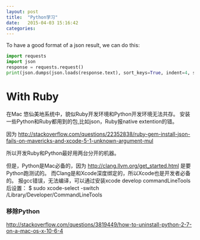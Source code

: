 ```yaml
---
layout: post
title:  "Python学习"
date:   2015-04-03 15:16:42
categories: 
---
```


To have a good format of a json result, we can do this:
```python
import requests
import json
response = requests.request()
print(json.dumps(json.loads(response.text), sort_keys=True, indent=4, separators=(",", ": ")))
```

# With Ruby
在Mac 悠仙美地系统中，貌似Ruby开发环境和Python开发环境无法共存。
安装一些Python和Ruby都用到的包,比如json，Ruby报native extention的错。

因为 http://stackoverflow.com/questions/22352838/ruby-gem-install-json-fails-on-mavericks-and-xcode-5-1-unknown-argument-mul

所以开发Ruby和Python最好用两台分开的机器。

但是，Python是Mac必备的，因为 http://clang.llvm.org/get_started.html 是要Python跑测试的。
而Clang是和Xcode深度绑定的，所以Xcode也是开发者必备的。
报gcc错误，无法编译，可以通过安装xcode develop commandLineTools后设置：
$ sudo xcode-select -switch /Library/Developer/CommandLineTools



### 移除Python
http://stackoverflow.com/questions/3819449/how-to-uninstall-python-2-7-on-a-mac-os-x-10-6-4


